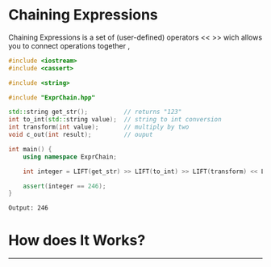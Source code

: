 # Chaining Expressions

Chaining Expressions is a set of (user-defined) operators << >> wich allows you to connect operations together ,

```cpp
#include <iostream>
#include <cassert>

#include <string>

#include "ExprChain.hpp"

std::string get_str();          // returns "123"
int to_int(std::string value);  // string to int conversion
int transform(int value);       // multiply by two
void c_out(int result);         // ouput

int main() {
    using namespace ExprChain;

    int integer = LIFT(get_str) >> LIFT(to_int) >> LIFT(transform) << LIFT(c_out);

    assert(integer == 246);
}
```

```
Output: 246
```

# How does It Works?

---
